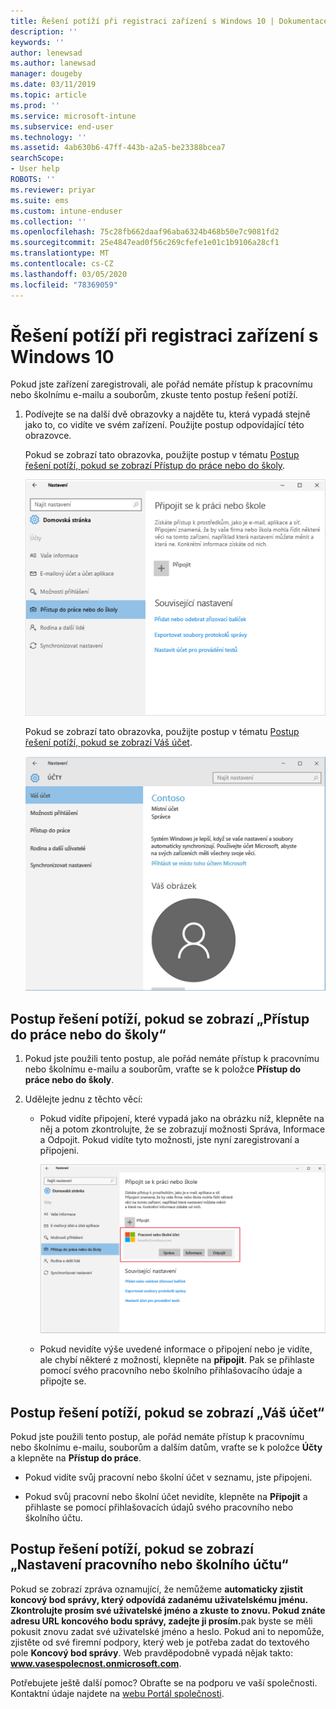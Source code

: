 ```yaml
---
title: Řešení potíží při registraci zařízení s Windows 10 | Dokumentace Microsoftu
description: ''
keywords: ''
author: lenewsad
ms.author: lanewsad
manager: dougeby
ms.date: 03/11/2019
ms.topic: article
ms.prod: ''
ms.service: microsoft-intune
ms.subservice: end-user
ms.technology: ''
ms.assetid: 4ab630b6-47ff-443b-a2a5-be23388bcea7
searchScope:
- User help
ROBOTS: ''
ms.reviewer: priyar
ms.suite: ems
ms.custom: intune-enduser
ms.collection: ''
ms.openlocfilehash: 75c28fb662daaf96aba6324b468b50e7c9081fd2
ms.sourcegitcommit: 25e4847ead0f56c269cfefe1e01c1b9106a28cf1
ms.translationtype: MT
ms.contentlocale: cs-CZ
ms.lasthandoff: 03/05/2020
ms.locfileid: "78369059"
---
```

# <a name="troubleshoot-your-windows-10-device-enrollment"></a>Řešení potíží při registraci zařízení s Windows 10
Pokud jste zařízení zaregistrovali, ale pořád nemáte přístup k pracovnímu nebo školnímu e-mailu a souborům, zkuste tento postup řešení potíží.  

1. Podívejte se na další dvě obrazovky a najděte tu, která vypadá stejně jako to, co vidíte ve svém zařízení. Použijte postup odpovídající této obrazovce.

    Pokud se zobrazí tato obrazovka, použijte postup v tématu [Postup řešení potíží, pokud se zobrazí Přístup do práce nebo do školy](#troubleshooting-steps-to-follow-if-you-see-access-work-or-school).

    ![settings-accounts-access-work-or-school](./media/w10-enroll-rs1-connect-to-work-or-school.png)

    Pokud se zobrazí tato obrazovka, použijte postup v tématu [Postup řešení potíží, pokud se zobrazí Váš účet](#troubleshooting-steps-to-follow-if-you-see-your-account).

    ![settings-accounts-your-account](./media/W10-enroll-2-accounts-your-account.png)

## <a name="troubleshooting-steps-to-follow-if-you-see-access-work-or-school"></a>Postup řešení potíží, pokud se zobrazí „Přístup do práce nebo do školy“

1. Pokud jste použili tento postup, ale pořád nemáte přístup k pracovnímu nebo školnímu e-mailu a souborům, vraťte se k položce **Přístup do práce nebo do školy**.

2. Udělejte jednu z těchto věcí:

   - Pokud vidíte připojení, které vypadá jako na obrázku níž, klepněte na něj a potom zkontrolujte, že se zobrazují možnosti Správa, Informace a Odpojit. Pokud vidíte tyto možnosti, jste nyní zaregistrovaní a připojeni.

     ![validate-successful-enrollment](./media/w10-enroll-rs1-validate-successful-enrollment.png)

   - Pokud nevidíte výše uvedené informace o připojení nebo je vidíte, ale chybí některé z možností, klepněte na **připojit**. Pak se přihlaste pomocí svého pracovního nebo školního přihlašovacího údaje a připojte se.  

## <a name="troubleshooting-steps-to-follow-if-you-see-your-account"></a>Postup řešení potíží, pokud se zobrazí „Váš účet“

Pokud jste použili tento postup, ale pořád nemáte přístup k pracovnímu nebo školnímu e-mailu, souborům a dalším datům, vraťte se k položce **Účty** a klepněte na **Přístup do práce**.

- Pokud vidíte svůj pracovní nebo školní účet v seznamu, jste připojeni.  

- Pokud svůj pracovní nebo školní účet nevidíte, klepněte na **Připojit** a přihlaste se pomocí přihlašovacích údajů svého pracovního nebo školního účtu.

## <a name="troubleshooting-steps-to-follow-if-you-see-set-up-a-work-or-school-account"></a>Postup řešení potíží, pokud se zobrazí „Nastavení pracovního nebo školního účtu“

Pokud se zobrazí zpráva oznamující, že nemůžeme <strong>automaticky zjistit koncový bod správy, který odpovídá zadanému uživatelskému jménu. Zkontrolujte prosím své uživatelské jméno a zkuste to znovu. Pokud znáte adresu URL koncového bodu správy, zadejte ji prosím.</strong>pak byste se měli pokusit znovu zadat své uživatelské jméno a heslo. Pokud ani to nepomůže, zjistěte od své firemní podpory, který web je potřeba zadat do textového pole <strong>Koncový bod správy</strong>. Web pravděpodobně vypadá nějak takto: <strong>www.vasespolecnost.onmicrosoft.com</strong>.

Potřebujete ještě další pomoc? Obraťte se na podporu ve vaší společnosti. Kontaktní údaje najdete na [webu Portál společnosti](https://go.microsoft.com/fwlink/?linkid=2010980).
